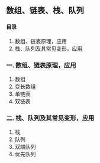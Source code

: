 
## 数组、链表、栈、队列

#### 目录
1. 数组、链表原理，应用
2. 栈、队列及其常见变形，应用

### 一. 数组、链表原理，应用
1. 数组
2. 变长数组
3. 单链表
4. 双链表

### 二. 栈、队列及其常见变形，应用
1. 栈
2. 队列
3. 双端队列
4. 优先队列
